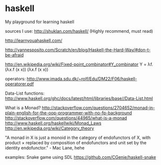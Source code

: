 haskell
=======

My playground for learning haskell

sources I use:
http://shuklan.com/haskell/ (Highly recommend, must read)

http://learnyouahaskell.com/

http://yannesposito.com/Scratch/en/blog/Haskell-the-Hard-Way/#don-t-be-afraid

http://en.wikipedia.org/wiki/Fixed-point_combinator#Y_combinator
Y = λf.(λx.f (x x)) (λx.f (x x))

operators:
http://www.imada.sdu.dk/~rolf/Edu/DM22/F06/haskell-operatorer.pdf

Data-List functions:
http://www.haskell.org/ghc/docs/latest/html/libraries/base//Data-List.html

What is a Monad?
http://stackoverflow.com/questions/2704652/monad-in-plain-english-for-the-oop-programmer-with-no-fp-background
http://stackoverflow.com/questions/44965/what-is-a-monad
http://www.haskell.org/haskellwiki/Monad_Laws
http://en.wikipedia.org/wiki/Category_theory

"A monad in X is just a monoid in the category of endofunctors of X, with product × replaced by composition of endofunctors and unit set by the identity endofunctor." - Mac Lane, hehe


examples:
Snake game using SDL
https://github.com/CGenie/haskell-snake
